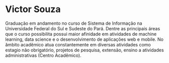 

<!--
**victorsouzadev/victorsouzadev** is a ✨ _special_ ✨ repository because its `README.md` (this file) appears on your GitHub profile.

Here are some ideas to get you started:

- 🔭 I’m currently working on ...
- 🌱 I’m currently learning ...
- 👯 I’m looking to collaborate on ...
- 🤔 I’m looking for help with ...
- 💬 Ask me about ...
- 📫 How to reach me: ...
- 😄 Pronouns: ...
- ⚡ Fun fact: ...
-->
# Victor Souza
Graduação em andamento no curso de Sistema de Informação na Universidade Federal do Sul e Sudeste do Pará. Dentre as principais áreas que o curso possibilita possui maior afinidade em atividades de machine learning, data science e o desenvolvimento de aplicações web e mobile. No âmbito acadêmico atua constantemente em diversas atividades como estagio não obrigatório, projetos de pesquisa, extensão, ensino a atividades administrativas (Centro Acadêmico).

